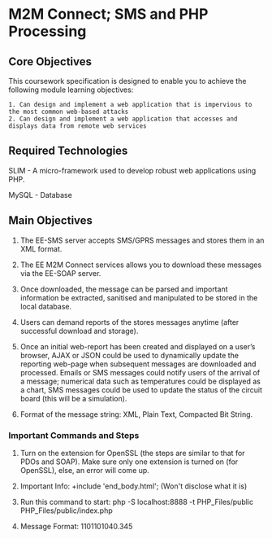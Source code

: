 
# M2M Connect; SMS and PHP Processing

## Core Objectives
This coursework specification is designed to enable you to achieve the following module learning objectives:

    1. Can design and implement a web application that is impervious to the most common web-based attacks
    2. Can design and implement a web application that accesses and displays data from remote web services

## Required Technologies 

SLIM - A micro-framework used to develop robust web applications using PHP.

MySQL - Database

## Main Objectives

1. The EE-SMS server accepts SMS/GPRS messages and stores them in an XML format. 

2. The EE M2M Connect services allows you to download these messages via the EE-SOAP server. 

3. Once downloaded, the message can be parsed and important information be extracted, sanitised and manipulated to be stored in the local database.

4. Users can demand reports of the stores messages anytime (after successful download and storage).

5. Once an initial web-report has been created and displayed on a user’s browser, AJAX or JSON could be used to dynamically update the reporting web-page when subsequent messages are downloaded and processed. Emails or SMS messages could notify users of the arrival of a message; numerical data such as temperatures could be displayed as a chart, SMS messages could be used to update the status of the circuit board (this will be a simulation).

6. Format of the message string: XML, Plain Text, Compacted Bit String.


### Important Commands and Steps

1. Turn on the extension for OpenSSL (the steps are similar to that for PDOs and SOAP). Make sure only one extension is turned on (for OpenSSL), else, an error will come up.

2. 	Important Info: 	+include 'end_body.html'; (Won't disclose what it is)

3. Run this command to start: php -S localhost:8888 -t PHP_Files/public PHP_Files/public/index.php

4. Message Format: <s1>1</s1><s2>1</s2><s3>0</s3><s4>1</s4><fan>1</fan><frw>0</frw><rev>1</rev><h>0</h><temp>40.34</temp><key>5</key>

